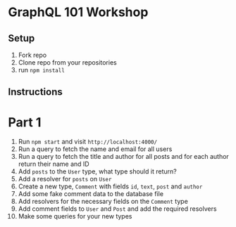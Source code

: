 # GraphQL 101 Workshop

## Setup

1. Fork repo
2. Clone repo from your repositories
3. run `npm install`

## Instructions

# Part 1

1. Run `npm start` and visit `http://localhost:4000/`
2. Run a query to fetch the name and email for all users
3. Run a query to fetch the title and author for all posts and for each author return their name and ID
4. Add `posts` to the `User` type, what type should it return?
5. Add a resolver for `posts` on `User`
6. Create a new type, `Comment` with fields `id`, `text`, `post` and `author`
7. Add some fake comment data to the database file
8. Add resolvers for the necessary fields on the `Comment` type
9. Add comment fields to `User` and `Post` and add the required resolvers
10. Make some queries for your new types
